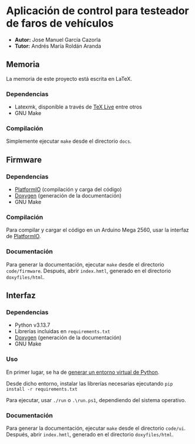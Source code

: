 # Aplicación de control para testeador de faros de vehículos

- **Autor:** Jose Manuel García Cazorla
- **Tutor:** Andrés María Roldán Aranda

## Memoria

La memoria de este proyecto está escrita en LaTeX.

### Dependencias

- Latexmk, disponible a través de [TeX Live](https://www.tug.org/texlive/) entre otros
- GNU Make

### Compilación

Simplemente ejecutar `make` desde el directorio `docs`.

## Firmware

### Dependencias

- [PlatformIO](https://platformio.org/) (compilación y carga del código)
- [Doxygen](https://www.doxygen.nl/index.html) (generación de la documentación)
- GNU Make

### Compilación

Para compilar y cargar el código en un Arduino Mega 2560, usar la interfaz de [PlatformIO](https://platformio.org/).

### Documentación

Para generar la documentación, ejecutar `make` desde el directorio `code/firmware`. Después, abrir `index.hmtl`, generado en el directorio `doxyfiles/html`.

## Interfaz

### Dependencias

- Python v3.13.7
- Librerías incluidas en `requirements.txt`
- [Doxygen](https://www.doxygen.nl/index.html) (generación de la documentación)
- GNU Make

### Uso

En primer lugar, se ha de [generar un entorno virtual de Python](https://docs.python.org/3/library/venv.html).

Desde dicho entorno, instalar las librerías necesarias ejecutando `pip install -r requirements.txt`

Para ejecutar, usar `./run` o `.\run.ps1`, dependiendo del sistema operativo.

### Documentación

Para generar la documentación, ejecutar `make` desde el directorio `code/ui`. Después, abrir `index.hmtl`, generado en el directorio `doxyfiles/html`.
